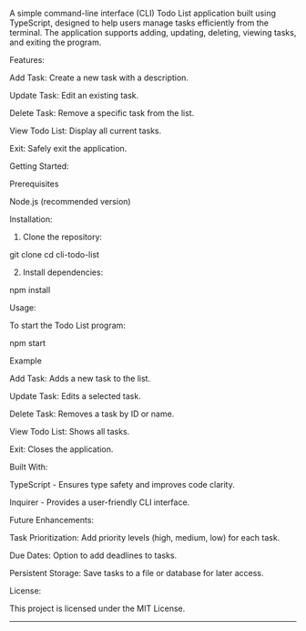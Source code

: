 A simple command-line interface (CLI) Todo List application built using TypeScript, designed to help users manage tasks efficiently from the terminal. The application supports adding, updating, deleting, viewing tasks, and exiting the program.

Features:

Add Task: Create a new task with a description.

Update Task: Edit an existing task.

Delete Task: Remove a specific task from the list.

View Todo List: Display all current tasks.

Exit: Safely exit the application.


Getting Started:

Prerequisites

Node.js (recommended version)


Installation:

1. Clone the repository:

git clone 
cd cli-todo-list


2. Install dependencies:

npm install



Usage:

To start the Todo List program:

npm start

Example

Add Task: Adds a new task to the list.

Update Task: Edits a selected task.

Delete Task: Removes a task by ID or name.

View Todo List: Shows all tasks.

Exit: Closes the application.


Built With:

TypeScript - Ensures type safety and improves code clarity.

Inquirer - Provides a user-friendly CLI interface.


Future Enhancements:

Task Prioritization: Add priority levels (high, medium, low) for each task.

Due Dates: Option to add deadlines to tasks.

Persistent Storage: Save tasks to a file or database for later access.


License:

This project is licensed under the MIT License.


---

